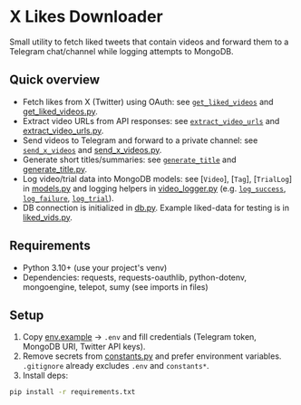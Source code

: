 # X Likes Downloader

Small utility to fetch liked tweets that contain videos and forward them to a Telegram chat/channel while logging attempts to MongoDB.

## Quick overview
- Fetch likes from X (Twitter) using OAuth: see [`get_liked_videos`](get_liked_videos.py) and [get_liked_videos.py](get_liked_videos.py).  
- Extract video URLs from API responses: see [`extract_video_urls`](extract_video_urls.py) and [extract_video_urls.py](extract_video_urls.py).  
- Send videos to Telegram and forward to a private channel: see [`send_x_videos`](send_x_videos.py) and [send_x_videos.py](send_x_videos.py).  
- Generate short titles/summaries: see [`generate_title`](generate_title.py) and [generate_title.py](generate_title.py).  
- Log video/trial data into MongoDB models: see [`Video`], [`Tag`], [`TrialLog`] in [models.py](models.py) and logging helpers in [video_logger.py](video_logger.py) (e.g. [`log_success`](video_logger.py), [`log_failure`](video_logger.py), [`log_trial`](video_logger.py)).  
- DB connection is initialized in [db.py](db.py). Example liked-data for testing is in [liked_vids.py](liked_vids.py).

## Requirements
- Python 3.10+ (use your project's venv)
- Dependencies: requests, requests-oauthlib, python-dotenv, mongoengine, telepot, sumy (see imports in files)

## Setup
1. Copy [env.example](env.example) -> `.env` and fill credentials (Telegram token, MongoDB URI, Twitter API keys).
2. Remove secrets from [constants.py](constants.py) and prefer environment variables. `.gitignore` already excludes `.env` and `constants*`.
3. Install deps:
```sh
pip install -r requirements.txt